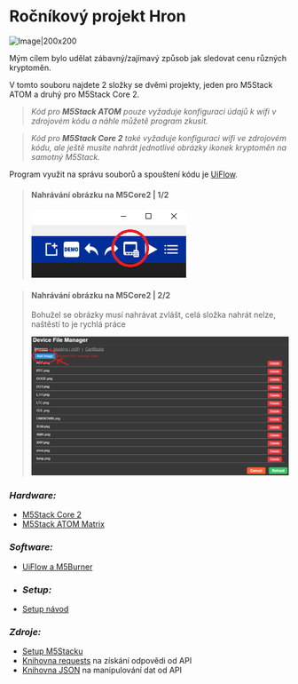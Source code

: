 
# Ročníkový projekt Hron

![Image|200x200](https://static-cdn.m5stack.com/resource/public/assets/m5logo.svg)

Mým cílem bylo udělat zábavný/zajímavý způsob jak sledovat cenu různých kryptoměn.

V tomto souboru najdete 2 složky se dvěmi projekty, jeden pro M5Stack ATOM a druhý pro M5Stack Core 2.

> *Kód pro **M5Stack ATOM** pouze vyžaduje konfiguraci údajů k wifi v zdrojovém kódu a náhle můžetě program zkusit.*

> *Kód pro **M5Stack Core 2** také vyžaduje konfiguraci wifi ve zdrojovém kódu, ale ještě musíte nahrát jednotlivé obrázky ikonek kryptoměn na samotný M5Stack.*

Program využit na správu souborů a spouštení kódu je [UiFlow](https://shop.m5stack.com/pages/download).

> #### Nahrávání obrázku na M5Core2 | 1/2
> <img src="./images/img1.png"></img>

> #### Nahrávání obrázku na M5Core2 | 2/2
> Bohužel se obrázky musí nahrávat zvlášt, celá složka nahrát nelze, naštěstí to je rychlá práce
> 
> <img src="./images/img2.png"></img>

### *Hardware:*

- [M5Stack Core 2](https://rpishop.cz/m5stack/3066-m5stack-core2-esp32-iot-vyvojova-sada.html)
- [M5Stack ATOM Matrix](https://rpishop.cz/m5stack/2766-m5stack-atom-matrix-esp32-development-kit.html)

### *Software:*
- [UiFlow a M5Burner](https://shop.m5stack.com/pages/download)
- ### *Setup:*
- [Setup návod](https://docs.m5stack.com/en/quick_start/core2/uiflow)

### *Zdroje:*

- [Setup M5Stacku](https://docs.m5stack.com/en/quick_start/atom/uiflow)
- [Knihovna requests](https://docs.python-requests.org/en/latest/) na získání odpovědi od API
- [Knihovna JSON](https://docs.python.org/3/library/json.html) na manipulování dat od API
